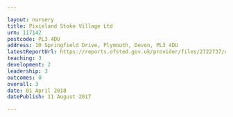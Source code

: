 ```yaml
---

layout: nursery
title: Pixieland Stoke Village Ltd
urn: 117142
postcode: PL3 4DU
address: 10 Springfield Drive, Plymouth, Devon, PL3 4DU
latestReportUrl: https://reports.ofsted.gov.uk/provider/files/2722737/urn/117142.pdf
teaching: 3
development: 2
leadership: 3
outcomes: 0
overall: 3
date: 01 April 2018 
datePublish: 11 August 2017

---
```

